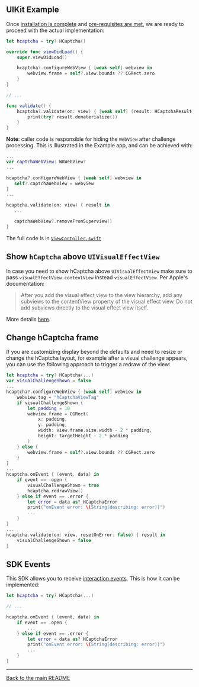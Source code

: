 ## UIKit Example

Once [installation is complete](../../README.md#installation) and [pre-requisites are met](../../README.md#installation), we are ready to proceed with the actual implementation:

``` swift
let hcaptcha = try? HCaptcha()

override func viewDidLoad() {
    super.viewDidLoad()

    hcaptcha?.configureWebView { [weak self] webview in
        webview.frame = self?.view.bounds ?? CGRect.zero
    }
}

// ...

func validate() {
    hcaptcha?.validate(on: view) { [weak self] (result: HCaptchaResult) in
        print(try? result.dematerialize())
    }
}
```

**Note**: caller code is responsible for hiding the `WebView` after challenge processing. This is illustrated in the Example app, and can be achieved with:

```swift
...
var captchaWebView: WKWebView?
...

hcaptcha?.configureWebView { [weak self] webview in
   self?.captchaWebView = webview
}
...

hcaptcha.validate(on: view) { result in
   ...

   captchaWebView?.removeFromSuperview()
}

```

The full code is in [`ViewContoller.swift`](./ViewContoller.swift)

## Show `hCaptcha` above `UIVisualEffectView`

In case you need to show hCaptcha above `UIVisualEffectView` make sure to pass `visualEffectView.contentView` instead `visualEffectView`. Per Apple's documentation:

> After you add the visual effect view to the view hierarchy, add any subviews to the contentView property of the visual effect view. Do not add subviews directly to the visual effect view itself.

More details [here](https://github.com/hCaptcha/HCaptcha-ios-sdk/issues/50).

## Change hCaptcha frame

If you are customizing display beyond the defaults and need to resize or change the hCaptcha layout, for example after a visual challenge appears, you can use the following approach to trigger a redraw of the view:

``` swift
let hcaptcha = try? HCaptcha(...)
var visualChallengeShown = false
...
hcaptcha?.configureWebView { [weak self] webview in
    webview.tag = "hCaptchaViewTag"
    if visualChallengeShown {
        let padding = 10
        webview.frame = CGRect(
            x: padding,
            y: padding,
            width: view.frame.size.width - 2 * padding,
            height: targetHeight - 2 * padding
        )
    } else {
        webview.frame = self?.view.bounds ?? CGRect.zero
    }
}
...
hcaptcha.onEvent { (event, data) in
    if event == .open {
        visualChallengeShown = true
        hcaptcha.redrawView()
    } else if event == .error {
        let error = data as? HCaptchaError
        print("onEvent error: \(String(describing: error))")
        ...
    }
}
...
hcaptcha.validate(on: view, resetOnError: false) { result in
    visualChallengeShown = false
}
```

## SDK Events

This SDK allows you to receive [interaction events](../../README.md#sdk-events). This is how it can be implemented:

``` swift
let hcaptcha = try? HCaptcha(...)

// ...

hcaptcha.onEvent { (event, data) in
    if event == .open {
        ...
    } else if event == .error {
        let error = data as? HCaptchaError
        print("onEvent error: \(String(describing: error))")
        ...
    }
}
```

----

[Back to the main README](../../README.md)